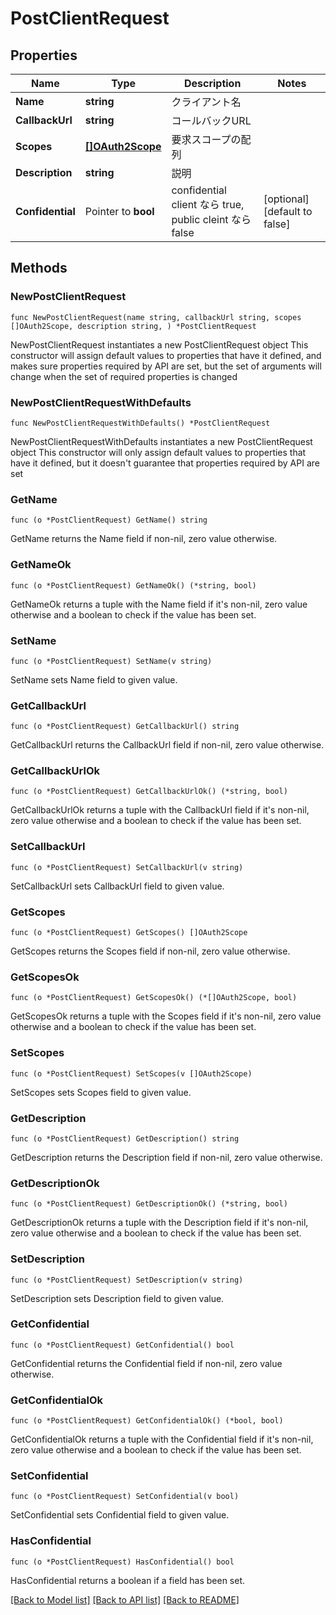 # PostClientRequest

## Properties

Name | Type | Description | Notes
------------ | ------------- | ------------- | -------------
**Name** | **string** | クライアント名 | 
**CallbackUrl** | **string** | コールバックURL | 
**Scopes** | [**[]OAuth2Scope**](OAuth2Scope.md) | 要求スコープの配列 | 
**Description** | **string** | 説明 | 
**Confidential** | Pointer to **bool** | confidential client なら true, public cleint なら false | [optional] [default to false]

## Methods

### NewPostClientRequest

`func NewPostClientRequest(name string, callbackUrl string, scopes []OAuth2Scope, description string, ) *PostClientRequest`

NewPostClientRequest instantiates a new PostClientRequest object
This constructor will assign default values to properties that have it defined,
and makes sure properties required by API are set, but the set of arguments
will change when the set of required properties is changed

### NewPostClientRequestWithDefaults

`func NewPostClientRequestWithDefaults() *PostClientRequest`

NewPostClientRequestWithDefaults instantiates a new PostClientRequest object
This constructor will only assign default values to properties that have it defined,
but it doesn't guarantee that properties required by API are set

### GetName

`func (o *PostClientRequest) GetName() string`

GetName returns the Name field if non-nil, zero value otherwise.

### GetNameOk

`func (o *PostClientRequest) GetNameOk() (*string, bool)`

GetNameOk returns a tuple with the Name field if it's non-nil, zero value otherwise
and a boolean to check if the value has been set.

### SetName

`func (o *PostClientRequest) SetName(v string)`

SetName sets Name field to given value.


### GetCallbackUrl

`func (o *PostClientRequest) GetCallbackUrl() string`

GetCallbackUrl returns the CallbackUrl field if non-nil, zero value otherwise.

### GetCallbackUrlOk

`func (o *PostClientRequest) GetCallbackUrlOk() (*string, bool)`

GetCallbackUrlOk returns a tuple with the CallbackUrl field if it's non-nil, zero value otherwise
and a boolean to check if the value has been set.

### SetCallbackUrl

`func (o *PostClientRequest) SetCallbackUrl(v string)`

SetCallbackUrl sets CallbackUrl field to given value.


### GetScopes

`func (o *PostClientRequest) GetScopes() []OAuth2Scope`

GetScopes returns the Scopes field if non-nil, zero value otherwise.

### GetScopesOk

`func (o *PostClientRequest) GetScopesOk() (*[]OAuth2Scope, bool)`

GetScopesOk returns a tuple with the Scopes field if it's non-nil, zero value otherwise
and a boolean to check if the value has been set.

### SetScopes

`func (o *PostClientRequest) SetScopes(v []OAuth2Scope)`

SetScopes sets Scopes field to given value.


### GetDescription

`func (o *PostClientRequest) GetDescription() string`

GetDescription returns the Description field if non-nil, zero value otherwise.

### GetDescriptionOk

`func (o *PostClientRequest) GetDescriptionOk() (*string, bool)`

GetDescriptionOk returns a tuple with the Description field if it's non-nil, zero value otherwise
and a boolean to check if the value has been set.

### SetDescription

`func (o *PostClientRequest) SetDescription(v string)`

SetDescription sets Description field to given value.


### GetConfidential

`func (o *PostClientRequest) GetConfidential() bool`

GetConfidential returns the Confidential field if non-nil, zero value otherwise.

### GetConfidentialOk

`func (o *PostClientRequest) GetConfidentialOk() (*bool, bool)`

GetConfidentialOk returns a tuple with the Confidential field if it's non-nil, zero value otherwise
and a boolean to check if the value has been set.

### SetConfidential

`func (o *PostClientRequest) SetConfidential(v bool)`

SetConfidential sets Confidential field to given value.

### HasConfidential

`func (o *PostClientRequest) HasConfidential() bool`

HasConfidential returns a boolean if a field has been set.


[[Back to Model list]](../README.md#documentation-for-models) [[Back to API list]](../README.md#documentation-for-api-endpoints) [[Back to README]](../README.md)


